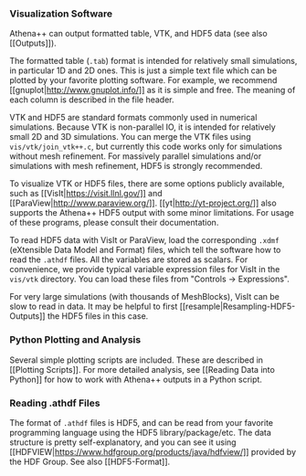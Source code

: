 ### Visualization Software
Athena++ can output formatted table, VTK, and HDF5 data (see also [[Outputs]]).

The formatted table (`.tab`) format is intended for relatively small simulations, in particular 1D and 2D ones. This is just a simple text file which can be plotted by your favorite plotting software. For example, we recommend [[gnuplot|http://www.gnuplot.info/]] as it is simple and free. The meaning of each column is described in the file header.

VTK and HDF5 are standard formats commonly used in numerical simulations. Because VTK is non-parallel IO, it is intended for relatively small 2D and 3D simulations. You can merge the VTK files using `vis/vtk/join_vtk++.c`, but currently this code works only for simulations without mesh refinement. For massively parallel simulations and/or simulations with mesh refinement, HDF5 is strongly recommended.

To visualize VTK or HDF5 files, there are some options publicly available, such as [[VisIt|https://visit.llnl.gov/]] and [[ParaView|http://www.paraview.org/]]. [[yt|http://yt-project.org/]] also supports the Athena++ HDF5 output with some minor limitations. For usage of these programs, please consult their documentation.

To read HDF5 data with VisIt or ParaView, load the corresponding `.xdmf` (eXtensible Data Model and Format) files, which tell the software how to read the `.athdf` files. All the variables are stored as scalars. For convenience, we provide typical variable expression files for VisIt in the `vis/vtk` directory. You can load these files from "Controls → Expressions".

For very large simulations (with thousands of MeshBlocks), VisIt can be slow to read in data. It may be helpful to first [[resample|Resampling-HDF5-Outputs]] the HDF5 files in this case.

### Python Plotting and Analysis
Several simple plotting scripts are included. These are described in [[Plotting Scripts]]. For more detailed analysis, see [[Reading Data into Python]] for how to work with Athena++ outputs in a Python script.

### Reading .athdf Files
The format of `.athdf` files is HDF5, and can be read from your favorite programming language using the HDF5 library/package/etc. The data structure is pretty self-explanatory, and you can see it using [[HDFVIEW|https://www.hdfgroup.org/products/java/hdfview/]] provided by the HDF Group. See also [[HDF5-Format]].
